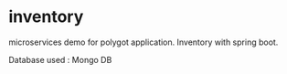 # inventory
microservices demo for polygot application. Inventory with spring boot.

Database used : Mongo DB
